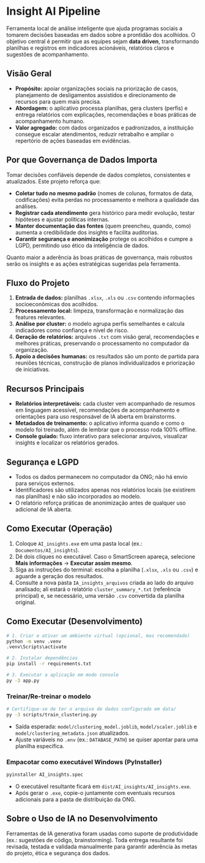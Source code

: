 # Insight AI Pipeline

Ferramenta local de análise inteligente que ajuda programas sociais a tomarem decisões baseadas em dados sobre a prontidão dos acolhidos. O objetivo central é permitir que as equipes sejam **data driven**, transformando planilhas e registros em indicadores acionáveis, relatórios claros e sugestões de acompanhamento.

## Visão Geral

- **Propósito:** apoiar organizações sociais na priorização de casos, planejamento de desligamentos assistidos e direcionamento de recursos para quem mais precisa.
- **Abordagem:** o aplicativo processa planilhas, gera clusters (perfis) e entrega relatórios com explicações, recomendações e boas práticas de acompanhamento humano.
- **Valor agregado:** com dados organizados e padronizados, a instituição consegue escalar atendimentos, reduzir retrabalho e ampliar o repertório de ações baseadas em evidências.

## Por que Governança de Dados Importa

Tomar decisões confiáveis depende de dados completos, consistentes e atualizados. Este projeto reforça que:

- **Coletar tudo no mesmo padrão** (nomes de colunas, formatos de data, codificações) evita perdas no processamento e melhora a qualidade das análises.
- **Registrar cada atendimento** gera histórico para medir evolução, testar hipóteses e ajustar políticas internas.
- **Manter documentação das fontes** (quem preencheu, quando, como) aumenta a credibilidade dos insights e facilita auditorias.
- **Garantir segurança e anonimização** protege os acolhidos e cumpre a LGPD, permitindo uso ético da inteligência de dados.

Quanto maior a aderência às boas práticas de governança, mais robustos serão os insights e as ações estratégicas sugeridas pela ferramenta.

## Fluxo do Projeto

1. **Entrada de dados:** planilhas `.xlsx`, `.xls` ou `.csv` contendo informações socioeconômicas dos acolhidos.
2. **Processamento local:** limpeza, transformação e normalização das features relevantes.
3. **Análise por cluster:** o modelo agrupa perfis semelhantes e calcula indicadores como confiança e nível de risco.
4. **Geração de relatórios:** arquivos `.txt` com visão geral, recomendações e melhores práticas, preservando o processamento no computador da organização.
5. **Apoio a decisões humanas:** os resultados são um ponto de partida para reuniões técnicas, construção de planos individualizados e priorização de iniciativas.

## Recursos Principais

- **Relatórios interpretáveis:** cada cluster vem acompanhado de resumos em linguagem acessível, recomendações de acompanhamento e orientações para uso responsável de IA aberta em brainstorms.
- **Metadados de treinamento:** o aplicativo informa quando e como o modelo foi treinado, além de lembrar que o processo roda 100% offline.
- **Console guiado:** fluxo interativo para selecionar arquivos, visualizar insights e localizar os relatórios gerados.

## Segurança e LGPD

- Todos os dados permanecem no computador da ONG; não há envio para serviços externos.
- Identificadores são utilizados apenas nos relatórios locais (se existirem nas planilhas) e não são incorporados ao modelo.
- O relatório reforça práticas de anonimização antes de qualquer uso adicional de IA aberta.

## Como Executar (Operação)

1. Coloque `AI_insights.exe` em uma pasta local (ex.: `Documentos/AI_insights`).
2. Dê dois cliques no executável. Caso o SmartScreen apareça, selecione **Mais informações** → **Executar assim mesmo**.
3. Siga as instruções do terminal: escolha a planilha (`.xlsx`, `.xls` ou `.csv`) e aguarde a geração dos resultados.
4. Consulte a nova pasta `IA_insights_arquivos` criada ao lado do arquivo analisado; ali estará o relatório `cluster_summary_*.txt` (referência principal) e, se necessário, uma versão `.csv` convertida da planilha original.

## Como Executar (Desenvolvimento)

```bash
# 1. Criar e ativar um ambiente virtual (opcional, mas recomendado)
python -m venv .venv
.venv\Scripts\activate

# 2. Instalar dependências
pip install -r requirements.txt

# 3. Executar a aplicação em modo console
py -3 app.py
```

### Treinar/Re-treinar o modelo

```bash
# Certifique-se de ter o arquivo de dados configurado em data/
py -3 scripts/train_clustering.py
```

- Saída esperada: `model/clustering_model.joblib`, `model/scaler.joblib` e `model/clustering_metadata.json` atualizados.
- Ajuste variáveis no `.env` (ex.: `DATABASE_PATH`) se quiser apontar para uma planilha específica.

### Empacotar como executável Windows (PyInstaller)

```bash
pyinstaller AI_insights.spec
```

- O executável resultante ficará em `dist/AI_insights/AI_insights.exe`.
- Após gerar o `.exe`, copie-o juntamente com eventuais recursos adicionais para a pasta de distribuição da ONG.

## Sobre o Uso de IA no Desenvolvimento

Ferramentas de IA generativa foram usadas como suporte de produtividade (ex.: sugestões de código, brainstorming). Toda entrega resultante foi revisada, testada e validada manualmente para garantir aderência às metas do projeto, ética e segurança dos dados.